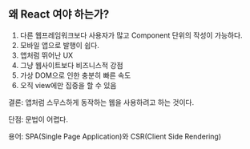 왜 React 여야 하는가?
----

1. 다른 웹프레임워크보다 사용자가 많고 Component 단위의 작성이 가능하다.
2. 모바일 앱으로 발행이 쉽다.
3. 앱처럼 뛰어난 UX
4. 그냥 웹사이트보다 비즈니스적 강점
5. 가상 DOM으로 인한 충분히 빠른 속도
6. 오직 view에만 집중을 할 수 있음

결론: 앱처럼 스무스하게 동작하는 웹을 사용하려고 하는 것이다.


단점: 문법이 어렵다.

용어: SPA(Single Page Application)와 CSR(Client Side Rendering)


